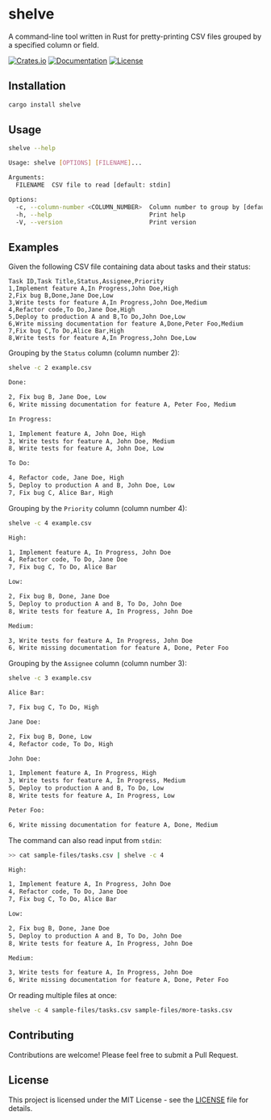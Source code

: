 # shelve

A command-line tool written in Rust for pretty-printing CSV files grouped by a specified column or field.

[![Crates.io](https://img.shields.io/crates/v/shelve.svg)](https://crates.io/crates/shelve)
[![Documentation](https://docs.rs/shelve/badge.svg)](https://docs.rs/shelve)
[![License](https://img.shields.io/badge/license-MIT-blue.svg)](LICENSE)

## Installation

```bash
cargo install shelve
```

## Usage

```bash
shelve --help

Usage: shelve [OPTIONS] [FILENAME]...

Arguments:
  FILENAME  CSV file to read [default: stdin]

Options:
  -c, --column-number <COLUMN_NUMBER>  Column number to group by [default: 0]
  -h, --help                           Print help
  -V, --version                        Print version
```

## Examples


Given the following CSV file containing data about tasks and their status:

```csv
Task ID,Task Title,Status,Assignee,Priority
1,Implement feature A,In Progress,John Doe,High
2,Fix bug B,Done,Jane Doe,Low
3,Write tests for feature A,In Progress,John Doe,Medium
4,Refactor code,To Do,Jane Doe,High
5,Deploy to production A and B,To Do,John Doe,Low
6,Write missing documentation for feature A,Done,Peter Foo,Medium
7,Fix bug C,To Do,Alice Bar,High
8,Write tests for feature A,In Progress,John Doe,Low
```

Grouping by the `Status` column (column number 2):

```bash
shelve -c 2 example.csv

Done:

2, Fix bug B, Jane Doe, Low
6, Write missing documentation for feature A, Peter Foo, Medium

In Progress:

1, Implement feature A, John Doe, High
3, Write tests for feature A, John Doe, Medium
8, Write tests for feature A, John Doe, Low

To Do:

4, Refactor code, Jane Doe, High
5, Deploy to production A and B, John Doe, Low
7, Fix bug C, Alice Bar, High
```

Grouping by the `Priority` column (column number 4):

```bash
shelve -c 4 example.csv

High:

1, Implement feature A, In Progress, John Doe
4, Refactor code, To Do, Jane Doe
7, Fix bug C, To Do, Alice Bar

Low:

2, Fix bug B, Done, Jane Doe
5, Deploy to production A and B, To Do, John Doe
8, Write tests for feature A, In Progress, John Doe

Medium:

3, Write tests for feature A, In Progress, John Doe
6, Write missing documentation for feature A, Done, Peter Foo
```

Grouping by the `Assignee` column (column number 3):

```bash
shelve -c 3 example.csv

Alice Bar:

7, Fix bug C, To Do, High

Jane Doe:

2, Fix bug B, Done, Low
4, Refactor code, To Do, High

John Doe:

1, Implement feature A, In Progress, High
3, Write tests for feature A, In Progress, Medium
5, Deploy to production A and B, To Do, Low
8, Write tests for feature A, In Progress, Low

Peter Foo:

6, Write missing documentation for feature A, Done, Medium
```

The command can also read input from `stdin`:

```bash
>> cat sample-files/tasks.csv | shelve -c 4

High:

1, Implement feature A, In Progress, John Doe
4, Refactor code, To Do, Jane Doe
7, Fix bug C, To Do, Alice Bar

Low:

2, Fix bug B, Done, Jane Doe
5, Deploy to production A and B, To Do, John Doe
8, Write tests for feature A, In Progress, John Doe

Medium:

3, Write tests for feature A, In Progress, John Doe
6, Write missing documentation for feature A, Done, Peter Foo
```

Or reading multiple files at once:

```bash
shelve -c 4 sample-files/tasks.csv sample-files/more-tasks.csv
```


## Contributing

Contributions are welcome! Please feel free to submit a Pull Request.

## License

This project is licensed under the MIT License - see the [LICENSE](LICENSE) file for details.
